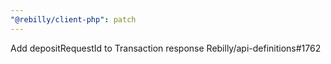 ```yaml
---
"@rebilly/client-php": patch
---
```


Add depositRequestId to Transaction response Rebilly/api-definitions#1762
